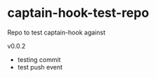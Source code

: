 captain-hook-test-repo
======================

Repo to test captain-hook against

v0.0.2

- testing commit
- test push event
